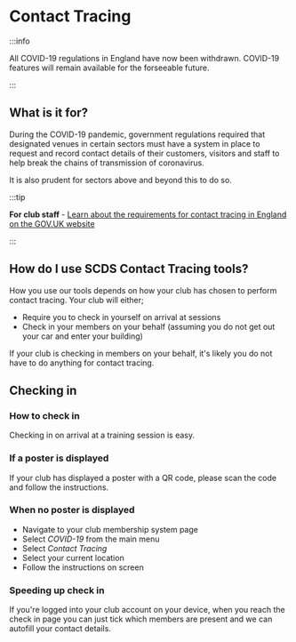 # Contact Tracing

:::info

All COVID-19 regulations in England have now been withdrawn. COVID-19 features will remain available for the forseeable future.

:::

## What is it for?

During the COVID-19 pandemic, government regulations required that designated venues in certain sectors must have a system in place to request and record contact details of their customers, visitors and staff to help break the chains of transmission of coronavirus.

It is also prudent for sectors above and beyond this to do so.

:::tip

**For club staff** - [Learn about the requirements for contact tracing in England on the GOV.UK website](https://www.gov.uk/guidance/maintaining-records-of-staff-customers-and-visitors-to-support-nhs-test-and-trace)

:::

## How do I use SCDS Contact Tracing tools?

How you use our tools depends on how your club has chosen to perform contact tracing. Your club will either;

* Require you to check in yourself on arrival at sessions
* Check in your members on your behalf (assuming you do not get out your car and enter your building)

If your club is checking in members on your behalf, it's likely you do not have to do anything for contact tracing.

## Checking in

### How to check in

Checking in on arrival at a training session is easy.

### If a poster is displayed

If your club has displayed a poster with a QR code, please scan the code and follow the instructions.

### When no poster is displayed

* Navigate to your club membership system page
* Select *COVID-19* from the main menu
* Select *Contact Tracing*
* Select your current location
* Follow the instructions on screen

### Speeding up check in

If you're logged into your club account on your device, when you reach the check in page you can just tick which members are present and we can autofill your contact details.